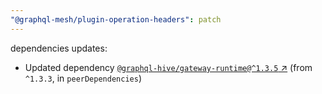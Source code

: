 ```yaml
---
"@graphql-mesh/plugin-operation-headers": patch
---
```

dependencies updates:
  - Updated dependency [`@graphql-hive/gateway-runtime@^1.3.5` ↗︎](https://www.npmjs.com/package/@graphql-hive/gateway-runtime/v/1.3.5) (from `^1.3.3`, in `peerDependencies`)
